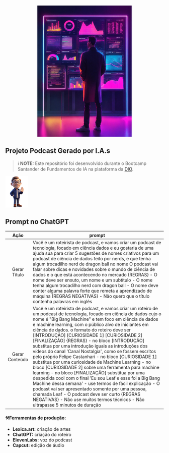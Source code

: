 <p align="center">
<img src="./assets/cover.jpg" width="300"/>
</p>

## Projeto Podcast Gerado por I.A.s

> ℹ️ **NOTE:** Este repositório foi desenvolvido durante o Bootcamp Santander de Fundamentos de IA na plataforma da [DIO](https://dio.me).

<img src='assets/developer-blue-3.png' style='height:100px'> 

## Prompt no ChatGPT
|   Ação   | prompt |
| :-----: | ------ |
| Gerar Título | Você é um roteirista de podcast, e vamos criar um podcast de tecnologia, focado em ciência dados e eu gostaria de uma ajuda sua para criar 5 sugestões de nomes criativos para um podcast de ciência de dados feito por nerds, e que tenha algum trocadilho nerd de dragon ball no nome O podcast vai falar sobre dicas e novidades sobre o mundo de ciência de dados e o que está acontecendo no mercado {REGRAS} - O nome deve ser enxuto, um nome e um subtítulo - O nome tenha algum trocadilho nerd com dragon ball - O nome deve conter alguma palavra forte que remeta a aprendizado de máquina {REGRAS NEGATIVAS} - Não quero que o título contenha palavras em inglês |
| Gerar Conteúdo | Você é um roteirista de podcast, e vamos criar um roteiro de um podcast de tecnologia, focado em ciência de dados cujo o nome é "Big Bang Machine" e tem foco em ciência de dados e machine learning, com o público alvo de iniciantes em ciência de dados. o formato do roteiro deve ser [INTRODUÇÃO] [CURIOSIDADE 1] [CURIOSIDADE 2] [FINALIZAÇÃO] {REGRAS} - no bloco [INTRODUÇÃO] substitua por uma introdução iguais as introduções dos vídeos do canal 'Canal Nostalgia', como se fossem escritos pelo próprio Felipe Castanhari - no bloco [CURIOSIDADE 1] substitua por uma curiosidade de Machine Learning - no bloco [CURIOSIDADE 2] sobre uma ferramenta para machine learning - no bloco [FINALIZAÇÃO] substitua por uma despedida cool com o final 'Eu sou Leaf e esse foi a Big Bang Machine dessa semana' - use termos de fácil explicação - O podcast vai ser apresentado somente por uma pessoa, chamada Leaf - O podcast deve ser curto {REGRAS NEGATIVAS} - Não use muitos termos técnicos - Não ultrapasse 5 minutos de duração |

#### ⚒️Ferramentas de produção:

- **Lexica.art:** criação de artes
- **ChatGPT:** criação do roteiro
- **ElevenLabs:** voz do podcast
- **Capcut:** edição de áudio